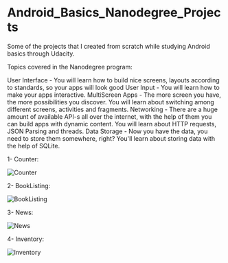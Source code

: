 # Android_Basics_Nanodegree_Projects
Some of the projects that I created from scratch while studying Android basics through Udacity.


Topics covered in the Nanodegree program:

User Interface - You will learn how to build nice screens, layouts according to standards, so your apps will look good
User Input - You will learn how to make your apps interactive.
MultiScreen Apps - The more screen you have, the more possibilities you discover. You will learn about switching among different screens, activities and fragments.
Networking - There are a huge amount of available API-s all over the internet, with the help of them you can build apps with dynamic content. You will learn about HTTP requests, JSON Parsing and threads.
Data Storage - Now you have the data, you need to store them somewhere, right? You'll learn about storing data with the help of SQLite.


1- Counter:

![Counter](https://media.giphy.com/media/xULW8L2H5TBEjGPZg4/giphy.gif)

2- BookListing:

![BookListing](https://media.giphy.com/media/3oFzmdvxEvHbfWRwxG/giphy.gif)

3- News:

![News](https://media.giphy.com/media/3oFzmdvxEvHbfWRwxG/giphy.gif)

4- Inventory:

![Inventory](https://media.giphy.com/media/l49K0n3wM0Qf43u5a/giphy.gif)
